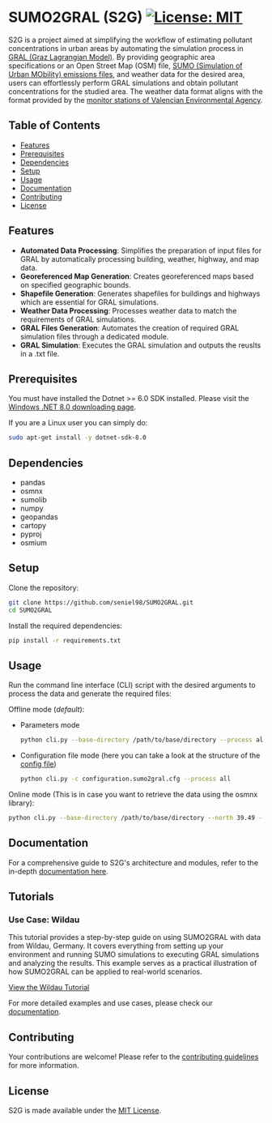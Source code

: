 # SUMO2GRAL (S2G) [![License: MIT](https://img.shields.io/badge/License-MIT-yellow.svg)](https://opensource.org/license/MIT)

S2G is a project aimed at simplifying the workflow of estimating pollutant concentrations in urban areas by automating the simulation process in [GRAL (Graz Lagrangian Model)](https://gral.tugraz.at/). By providing geographic area specifications or an Open Street Map (OSM) file, [SUMO (Simulation of Urban MObility) emissions files](https://sumo.dlr.de/docs/Simulation/Output/Lane-_or_Edge-based_Emissions_Measures.html), and weather data for the desired area, users can effortlessly perform GRAL simulations and obtain pollutant concentrations for the studied area. The weather data format aligns with the format provided by the [monitor stations of Valencian Environmental Agency](https://mediambient.gva.es/es/web/calidad-ambiental/datos-on-line).

## Table of Contents

- [Features](#features)
- [Prerequisites](#prerequisites)
- [Dependencies](#dependencies)
- [Setup](#setup)
- [Usage](#usage)
- [Documentation](#documentation)
- [Contributing](#contributing)
- [License](#license)

## Features

- **Automated Data Processing**: Simplifies the preparation of input files for GRAL by automatically processing building, weather, highway, and map data.
- **Georeferenced Map Generation**: Creates georeferenced maps based on specified geographic bounds.
- **Shapefile Generation**: Generates shapefiles for buildings and highways which are essential for GRAL simulations.
- **Weather Data Processing**: Processes weather data to match the requirements of GRAL simulations.
- **GRAL Files Generation**: Automates the creation of required GRAL simulation files through a dedicated module.
- **GRAL Simulation**: Executes the GRAL simulation and outputs the reuslts in a .txt file.

## Prerequisites

You must have installed the Dotnet >= 6.0 SDK installed. Please visit the [Windows .NET 8.0 downloading page](https://dotnet.microsoft.com/en-us/download/dotnet/8.0).

If you are a Linux user you can simply do:

```bash
sudo apt-get install -y dotnet-sdk-8.0
```

## Dependencies

- pandas
- osmnx
- sumolib
- numpy
- geopandas
- cartopy
- pyproj
- osmium

## Setup

Clone the repository:

```bash
git clone https://github.com/seniel98/SUMO2GRAL.git
cd SUMO2GRAL
```

Install the required dependencies:

```bash
pip install -r requirements.txt
```

## Usage

Run the command line interface (CLI) script with the desired arguments to process the data and generate the required files:

Offline mode (*default*):

- Parameters mode

  ```bash
  python cli.py --base-directory /path/to/base/directory --process all --osm-file /path/to/osm/file/file.osm  --net-file /path/to/net/file/file.net.xml --emissions-file /path/to/edge/emissions/file/edges-emissions-file.xml --gral-dll /path/to/gral/dll/file/GRAL.dll
  ```

- Configuration file mode (here you can take a look at the structure of the [config file](/examples/configuration.sumo2gral.cfg))

  ```bash
  python cli.py -c configuration.sumo2gral.cfg --process all
  ```

Online mode (This is in case you want to retrieve the data using the osmnx library):

```bash
python cli.py --base-directory /path/to/base/directory --north 39.49 --south 39.47 --east -0.37 --west -0.39 --process all  --net-file /path/to/net/file/file.net.xml --emissions-file /path/to/edge/emissions/file/edges-emissions-file.xml --online --gral-dll /path/to/gral/dll/file/GRAL.dll
```

## Documentation

For a comprehensive guide to S2G's architecture and modules, refer to the in-depth [documentation here](https://seniel98.github.io/SUMO2GRAL/).

## Tutorials

### Use Case: Wildau

This tutorial provides a step-by-step guide on using SUMO2GRAL with data from Wildau, Germany. It covers everything from setting up your environment and running SUMO simulations to executing GRAL simulations and analyzing the results. This example serves as a practical illustration of how SUMO2GRAL can be applied to real-world scenarios.

[View the Wildau Tutorial](/examples/Wildau/README.md)

For more detailed examples and use cases, please check our [documentation](https://seniel98.github.io/SUMO2GRAL/).

## Contributing

Your contributions are welcome! Please refer to the [contributing guidelines](CONTRIBUTING.md) for more information.

## License

S2G is made available under the [MIT License](https://opensource.org/license/mit).